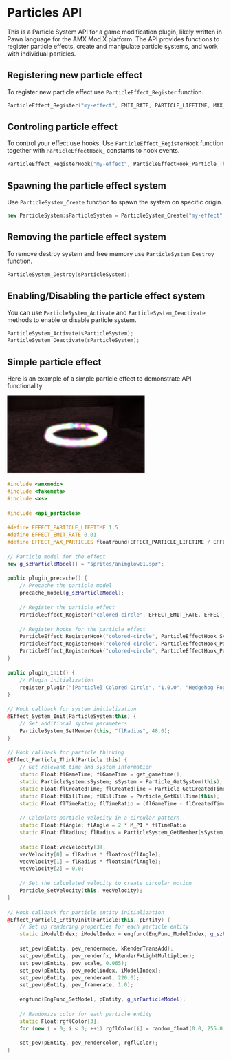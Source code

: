 # Particles API
This is a Particle System API for a game modification plugin, likely written in Pawn language for the AMX Mod X platform. The API provides functions to register particle effects, create and manipulate particle systems, and work with individual particles.

## Registering new particle effect

To register new particle effect use `ParticleEffect_Register` function.
```cpp
ParticleEffect_Register("my-effect", EMIT_RATE, PARTICLE_LIFETIME, MAX_PARTICLES);
```

## Controling particle effect
To control your effect use hooks. Use `ParticleEffect_RegisterHook` function together with `ParticleEffectHook_` constants to hook events.
```cpp
ParticleEffect_RegisterHook("my-effect", ParticleEffectHook_Particle_Think, "@Effect_Particle_Think");
```

## Spawning the particle effect system
Use `ParticleSystem_Create` function to spawn the system on specific origin.
```cpp
new ParticleSystem:sParticleSystem = ParticleSystem_Create("my-effect", vecOrigin);
```

## Removing the particle effect system
To remove destroy system and free memory use `ParticleSystem_Destroy` function.
```cpp
ParticleSystem_Destroy(sParticleSystem);
```

## Enabling/Disabling the particle effect system
You can use `ParticleSystem_Activate` and `ParticleSystem_Deactivate` methods to enable or disable particle system.
```cpp
ParticleSystem_Activate(sParticleSystem);
ParticleSystem_Deactivate(sParticleSystem);
```


## Simple particle effect
Here is an example of a simple particle effect to demonstrate API functionality.

![Simple Particle Effect](../../images/example-particle-effect.gif)



```cpp
#include <amxmodx>
#include <fakemeta>
#include <xs>

#include <api_particles>

#define EFFECT_PARTICLE_LIFETIME 1.5
#define EFFECT_EMIT_RATE 0.01
#define EFFECT_MAX_PARTICLES floatround(EFFECT_PARTICLE_LIFETIME / EFFECT_EMIT_RATE, floatround_ceil)

// Particle model for the effect
new g_szParticleModel[] = "sprites/animglow01.spr";

public plugin_precache() {
    // Precache the particle model
    precache_model(g_szParticleModel);
    
    // Register the particle effect
    ParticleEffect_Register("colored-circle", EFFECT_EMIT_RATE, EFFECT_PARTICLE_LIFETIME, EFFECT_MAX_PARTICLES);
    
    // Register hooks for the particle effect
    ParticleEffect_RegisterHook("colored-circle", ParticleEffectHook_System_Init, "@Effect_System_Init");
    ParticleEffect_RegisterHook("colored-circle", ParticleEffectHook_Particle_Think, "@Effect_Particle_Think");
    ParticleEffect_RegisterHook("colored-circle", ParticleEffectHook_Particle_EntityInit, "@Effect_Particle_EntityInit");
}

public plugin_init() {
    // Plugin initialization
    register_plugin("[Particle] Colored Circle", "1.0.0", "Hedgehog Fog");
}

// Hook callback for system initialization
@Effect_System_Init(ParticleSystem:this) {
    // Set additional system parameters
    ParticleSystem_SetMember(this, "flRadius", 48.0);
}

// Hook callback for particle thinking
@Effect_Particle_Think(Particle:this) {
    // Get relevant time and system information
    static Float:flGameTime; flGameTime = get_gametime();
    static ParticleSystem:sSystem; sSystem = Particle_GetSystem(this);
    static Float:flCreatedTime; flCreatedTime = Particle_GetCreatedTime(this);
    static Float:flKillTime; flKillTime = Particle_GetKillTime(this);
    static Float:flTimeRatio; flTimeRatio = (flGameTime - flCreatedTime) / (flKillTime - flCreatedTime);

    // Calculate particle velocity in a circular pattern
    static Float:flAngle; flAngle = 2 * M_PI * flTimeRatio
    static Float:flRadius; flRadius = ParticleSystem_GetMember(sSystem, "flRadius");

    static Float:vecVelocity[3];
    vecVelocity[0] = flRadius * floatcos(flAngle);
    vecVelocity[1] = flRadius * floatsin(flAngle);
    vecVelocity[2] = 0.0;

    // Set the calculated velocity to create circular motion
    Particle_SetVelocity(this, vecVelocity);
}

// Hook callback for particle entity initialization
@Effect_Particle_EntityInit(Particle:this, pEntity) {
    // Set up rendering properties for each particle entity
    static iModelIndex; iModelIndex = engfunc(EngFunc_ModelIndex, g_szParticleModel);

    set_pev(pEntity, pev_rendermode, kRenderTransAdd);
    set_pev(pEntity, pev_renderfx, kRenderFxLightMultiplier);
    set_pev(pEntity, pev_scale, 0.065);
    set_pev(pEntity, pev_modelindex, iModelIndex);
    set_pev(pEntity, pev_renderamt, 220.0);
    set_pev(pEntity, pev_framerate, 1.0);

    engfunc(EngFunc_SetModel, pEntity, g_szParticleModel);

    // Randomize color for each particle entity
    static Float:rgflColor[3];
    for (new i = 0; i < 3; ++i) rgflColor[i] = random_float(0.0, 255.0);

    set_pev(pEntity, pev_rendercolor, rgflColor);
}
```
